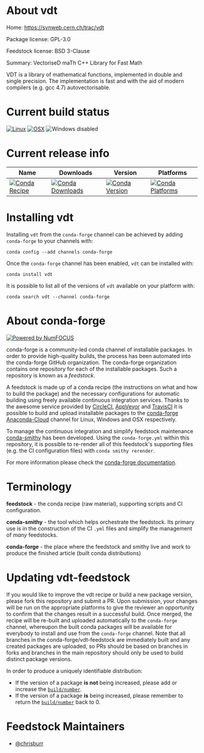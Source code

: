 <!--
# -*- mode: jinja -*-
-->

About vdt
=========

Home: https://svnweb.cern.ch/trac/vdt

Package license: GPL-3.0

Feedstock license: BSD 3-Clause

Summary: VectoriseD maTh C++ Library for Fast Math

VDT is a library of mathematical functions, implemented in double and
single precision. The implementation is fast and with the aid of modern
compilers (e.g. gcc 4.7) autovectorisable.


Current build status
====================

[![Linux](https://img.shields.io/circleci/project/github/conda-forge/vdt-feedstock/master.svg?label=Linux)](https://circleci.com/gh/conda-forge/vdt-feedstock)
[![OSX](https://img.shields.io/travis/conda-forge/vdt-feedstock/master.svg?label=macOS)](https://travis-ci.org/conda-forge/vdt-feedstock)
![Windows disabled](https://img.shields.io/badge/Windows-disabled-lightgrey.svg)

Current release info
====================

| Name | Downloads | Version | Platforms |
| --- | --- | --- | --- |
| [![Conda Recipe](https://img.shields.io/badge/recipe-vdt-green.svg)](https://anaconda.org/conda-forge/vdt) | [![Conda Downloads](https://img.shields.io/conda/dn/conda-forge/vdt.svg)](https://anaconda.org/conda-forge/vdt) | [![Conda Version](https://img.shields.io/conda/vn/conda-forge/vdt.svg)](https://anaconda.org/conda-forge/vdt) | [![Conda Platforms](https://img.shields.io/conda/pn/conda-forge/vdt.svg)](https://anaconda.org/conda-forge/vdt) |

Installing vdt
==============

Installing `vdt` from the `conda-forge` channel can be achieved by adding `conda-forge` to your channels with:

```
conda config --add channels conda-forge
```

Once the `conda-forge` channel has been enabled, `vdt` can be installed with:

```
conda install vdt
```

It is possible to list all of the versions of `vdt` available on your platform with:

```
conda search vdt --channel conda-forge
```


About conda-forge
=================

[![Powered by NumFOCUS](https://img.shields.io/badge/powered%20by-NumFOCUS-orange.svg?style=flat&colorA=E1523D&colorB=007D8A)](http://numfocus.org)

conda-forge is a community-led conda channel of installable packages.
In order to provide high-quality builds, the process has been automated into the
conda-forge GitHub organization. The conda-forge organization contains one repository
for each of the installable packages. Such a repository is known as a *feedstock*.

A feedstock is made up of a conda recipe (the instructions on what and how to build
the package) and the necessary configurations for automatic building using freely
available continuous integration services. Thanks to the awesome service provided by
[CircleCI](https://circleci.com/), [AppVeyor](https://www.appveyor.com/)
and [TravisCI](https://travis-ci.org/) it is possible to build and upload installable
packages to the [conda-forge](https://anaconda.org/conda-forge)
[Anaconda-Cloud](https://anaconda.org/) channel for Linux, Windows and OSX respectively.

To manage the continuous integration and simplify feedstock maintenance
[conda-smithy](https://github.com/conda-forge/conda-smithy) has been developed.
Using the ``conda-forge.yml`` within this repository, it is possible to re-render all of
this feedstock's supporting files (e.g. the CI configuration files) with ``conda smithy rerender``.

For more information please check the [conda-forge documentation](https://conda-forge.org/docs/).

Terminology
===========

**feedstock** - the conda recipe (raw material), supporting scripts and CI configuration.

**conda-smithy** - the tool which helps orchestrate the feedstock.
                   Its primary use is in the construction of the CI ``.yml`` files
                   and simplify the management of *many* feedstocks.

**conda-forge** - the place where the feedstock and smithy live and work to
                  produce the finished article (built conda distributions)


Updating vdt-feedstock
======================

If you would like to improve the vdt recipe or build a new
package version, please fork this repository and submit a PR. Upon submission,
your changes will be run on the appropriate platforms to give the reviewer an
opportunity to confirm that the changes result in a successful build. Once
merged, the recipe will be re-built and uploaded automatically to the
`conda-forge` channel, whereupon the built conda packages will be available for
everybody to install and use from the `conda-forge` channel.
Note that all branches in the conda-forge/vdt-feedstock are
immediately built and any created packages are uploaded, so PRs should be based
on branches in forks and branches in the main repository should only be used to
build distinct package versions.

In order to produce a uniquely identifiable distribution:
 * If the version of a package **is not** being increased, please add or increase
   the [``build/number``](https://conda.io/docs/user-guide/tasks/build-packages/define-metadata.html#build-number-and-string).
 * If the version of a package **is** being increased, please remember to return
   the [``build/number``](https://conda.io/docs/user-guide/tasks/build-packages/define-metadata.html#build-number-and-string)
   back to 0.

Feedstock Maintainers
=====================

* [@chrisburr](https://github.com/chrisburr/)

